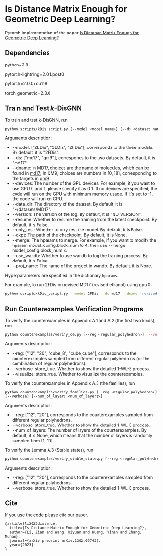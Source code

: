 # Is Distance Matrix Enough for Geometric Deep Learning?

Pytorch implementation of the paper [Is Distance Matrix Enough for Geometric Deep Learning?](https://arxiv.org/abs/2302.05743)

## Dependencies

python=3.8

pytorch-lightning=2.0.1.post0

pytorch=2.0.0+cu118

torch_geometric=2.3.0


## Train and Test $k$-DisGNN

To train and test k-DisGNN, run 

```bash
python scripts/kDis_script.py [--model <model_name>] [--ds <dataset_name>] [--dname <data_name>] [--devices <device_ids>] [--data_dir <data_dir>] [--version <version>] [--resume] [--only_test] [--ckpt <checkpoint_path>] [--merge <merge hparam list>] [--use_wandb] [--proj_name <project_name>]
```

Arguments description:

+ --model: ["2EDis", "3EDis", "2FDis"], corresponds to the three models. By default, it is "2FDis".
+ --ds: ["md17", "qm9"], corresponds to the two datasets. By default, it is "md17".
+ --dname: In MD17, choices are the name of molecules, which can be found in [md17](https://pytorch-geometric.readthedocs.io/en/latest/generated/torch_geometric.datasets.MD17.html?highlight=md17#torch_geometric.datasets.MD17); In QM9, choices are numbers in [0, 18], corresponding to the targets in [qm9](https://pytorch-geometric.readthedocs.io/en/latest/generated/torch_geometric.datasets.QM9.html?highlight=qm9#torch_geometric.datasets.QM9).
+ --devices: The number of the GPU devices. For example, if you want to use GPU 0 and 1, please specify it as 0 1. If no devices are specified, the code will run on the GPU with minimum memory usage. If it's set to -1, the code will run on CPU.
+ --data_dir: The directory of the dataset. By default, it is "~/datasets/MD17".
+ --version: The version of the log. By default, it is "NO_VERSION".
+ --resume: Whether to resume the training from the latest checkpoint. By default, it is False.
+ --only_test: Whether to only test the model. By default, it is False.
+ --ckpt: The path of the checkpoint. By default, it is None.
+ --merge: The hparams to merge. For example, if you want to modify the hparam model_config.block_num to 4, then use --merge model_config.block_num 4.
+ --use_wandb: Whether to use wandb to log the training process. By default, it is False.
+ --proj_name: The name of the project in wandb. By default, it is None.

Hyperparameters are specified in the dictionary `hparams`.

For example, to run 2FDis on revised MD17 (revised ethanol) using gpu 0:
```bash
python scripts/kDis_script.py --model 2FDis --ds md17 --dname 'revised ethanol' --devices 0 --data_dir <your_data_dir> --version test 
```


## Run Counterexamples Verification Programs


To verify the counterexamples in Appendix A.1 and A.2 (the first two kinds), run

```bash
python counterexamples/verify_ce.py [--reg <regular_polyhedron>] [--verbose] [--visualize]
```

Arguments description:

+ --reg: ["12", "20", "cube_8", "cube_cube"], corresponds to the counterexamples sampled from different regular polyhedrons (or the combination of regular polyhedrons).
+ --verbose: store_true. Whether to show the detailed 1-WL-E process.
+ --visualize: store_true. Whether to visualize the counterexamples.


To verify the counterexamples in Appendix A.3 (the families), run 

```
python counterexamples/verify_families.py [--reg <regular_polyhedron>] [--verbose] [--num_of_layers <num_of_layers>]
```

Arguments description:

+ --reg: ["12", "20"], corresponds to the counterexamples sampled from different regular polyhedrons.
+ --verbose: store_true. Whether to show the detailed 1-WL-E process.
+ --num_of_layers: The number of layers of the counterexamples. By default, it is None, which means that the number of layers is randomly sampled from [1, 10].


To verify the Lemma A.3 (Stable states), run 

```bash
python counterexamples/verify_stable_state.py [--reg <regular_polyhedron>] [--verbose]
```

Arguments description:

+ --reg: ["12", "20"], corresponds to the counterexamples sampled from different regular polyhedrons.
+ --verbose: store_true. Whether to show the detailed 1-WL-E process.

## Cite
If you use the code please cite our paper.

```
@article{li2023distance,
  title={Is Distance Matrix Enough for Geometric Deep Learning?},
  author={Li, Zian and Wang, Xiyuan and Huang, Yinan and Zhang, Muhan},
  journal={arXiv preprint arXiv:2302.05743},
  year={2023}
}
```

